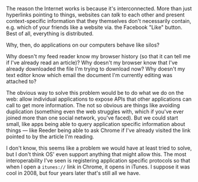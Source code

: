 The reason the Internet works is because it's interconnected. More than just hyperlinks pointing to things, websites can *talk* to each other and present context-specific information that they themselves don't necessarily contain, e.g. which of your friends like a website via. the Facebook "Like" button. Best of all, everything is distributed.

Why, then, do applications on our computers behave like silos?

Why doesn't my feed reader know my browser history (so that it can tell me if I've already read an article)? Why doesn't my browser know that I've already downloaded the file I'm trying to download now? Why doesn't my text editor know which email the document I'm currently editing was attached to?

The obvious way to solve this problem would be to do what we do on the web: allow individual applications to expose APIs that other applications can call to get more information. The not so obvious are things like avoiding duplication (something even the web struggles with, which if you've ever joined more than one social network, you've faced). But we could start small, like apps being able to query application specific information about things — like Reeder being able to ask Chrome if I've already visited the link pointed to by the article I'm reading.

I don't know, this seems like a problem we would have at least tried to solve, but I don't think OS' even support anything that might allow this. The most interoperability I've seen is registering application specific protocols so that when I open a `itunes://` link in Chrome, it opens in iTunes. I suppose it was cool in 2008, but four years later that's still all we have.